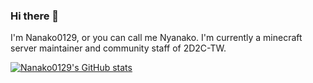 ### Hi there 👋
I'm Nanako0129, or you can call me Nyanako. I'm currently a minecraft server maintainer and community staff of 2D2C-TW.

[![Nanako0129's GitHub stats](https://github-readme-stats.vercel.app/api?username=Nanako0129)](https://github.com/anuraghazra/github-readme-stats)
<!--
**Nanako0129/Nanako0129** is a ✨ _special_ ✨ repository because its `README.md` (this file) appears on your GitHub profile.

Here are some ideas to get you started:

- 🔭 I’m currently working on ...
- 🌱 I’m currently learning ...
- 👯 I’m looking to collaborate on ...
- 🤔 I’m looking for help with ...
- 💬 Ask me about ...
- 📫 How to reach me: ...
- 😄 Pronouns: ...
- ⚡ Fun fact: ...
-->

